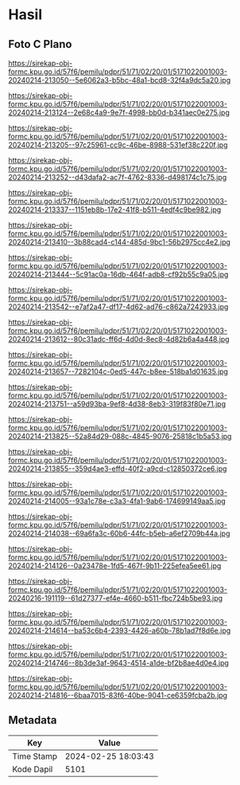 # Hasil

## Foto C Plano

https://sirekap-obj-formc.kpu.go.id/57f6/pemilu/pdpr/51/71/02/20/01/5171022001003-20240214-213050--5e6062a3-b5bc-48a1-bcd8-32f4a9dc5a20.jpg

https://sirekap-obj-formc.kpu.go.id/57f6/pemilu/pdpr/51/71/02/20/01/5171022001003-20240214-213124--2e68c4a9-9e7f-4998-bb0d-b341aec0e275.jpg

https://sirekap-obj-formc.kpu.go.id/57f6/pemilu/pdpr/51/71/02/20/01/5171022001003-20240214-213205--97c25961-cc9c-46be-8988-531ef38c220f.jpg

https://sirekap-obj-formc.kpu.go.id/57f6/pemilu/pdpr/51/71/02/20/01/5171022001003-20240214-213252--d43dafa2-ac7f-4762-8336-d498174c1c75.jpg

https://sirekap-obj-formc.kpu.go.id/57f6/pemilu/pdpr/51/71/02/20/01/5171022001003-20240214-213337--1151eb8b-17e2-41f8-b511-4edf4c9be982.jpg

https://sirekap-obj-formc.kpu.go.id/57f6/pemilu/pdpr/51/71/02/20/01/5171022001003-20240214-213410--3b88cad4-c144-485d-9bc1-56b2975cc4e2.jpg

https://sirekap-obj-formc.kpu.go.id/57f6/pemilu/pdpr/51/71/02/20/01/5171022001003-20240214-213444--5c91ac0a-16db-464f-adb8-cf92b55c9a05.jpg

https://sirekap-obj-formc.kpu.go.id/57f6/pemilu/pdpr/51/71/02/20/01/5171022001003-20240214-213542--e7af2a47-df17-4d62-ad76-c862a7242933.jpg

https://sirekap-obj-formc.kpu.go.id/57f6/pemilu/pdpr/51/71/02/20/01/5171022001003-20240214-213612--80c31adc-ff6d-4d0d-8ec8-4d82b6a4a448.jpg

https://sirekap-obj-formc.kpu.go.id/57f6/pemilu/pdpr/51/71/02/20/01/5171022001003-20240214-213657--7282104c-0ed5-447c-b8ee-518ba1d01635.jpg

https://sirekap-obj-formc.kpu.go.id/57f6/pemilu/pdpr/51/71/02/20/01/5171022001003-20240214-213751--a59d93ba-9ef8-4d38-8eb3-319f83f80e71.jpg

https://sirekap-obj-formc.kpu.go.id/57f6/pemilu/pdpr/51/71/02/20/01/5171022001003-20240214-213825--52a84d29-088c-4845-9076-25818c1b5a53.jpg

https://sirekap-obj-formc.kpu.go.id/57f6/pemilu/pdpr/51/71/02/20/01/5171022001003-20240214-213855--359d4ae3-effd-40f2-a9cd-c12850372ce6.jpg

https://sirekap-obj-formc.kpu.go.id/57f6/pemilu/pdpr/51/71/02/20/01/5171022001003-20240214-214005--93a1c78e-c3a3-4fa1-9ab6-174699149aa5.jpg

https://sirekap-obj-formc.kpu.go.id/57f6/pemilu/pdpr/51/71/02/20/01/5171022001003-20240214-214038--69a6fa3c-60b6-44fc-b5eb-a6ef2709b44a.jpg

https://sirekap-obj-formc.kpu.go.id/57f6/pemilu/pdpr/51/71/02/20/01/5171022001003-20240214-214126--0a23478e-1fd5-467f-9b11-225efea5ee61.jpg

https://sirekap-obj-formc.kpu.go.id/57f6/pemilu/pdpr/51/71/02/20/01/5171022001003-20240216-191119--61d27377-ef4e-4660-b511-fbc724b5be93.jpg

https://sirekap-obj-formc.kpu.go.id/57f6/pemilu/pdpr/51/71/02/20/01/5171022001003-20240214-214614--ba53c6b4-2393-4426-a60b-78b1ad7f8d6e.jpg

https://sirekap-obj-formc.kpu.go.id/57f6/pemilu/pdpr/51/71/02/20/01/5171022001003-20240214-214746--8b3de3af-9643-4514-a1de-bf2b8ae4d0e4.jpg

https://sirekap-obj-formc.kpu.go.id/57f6/pemilu/pdpr/51/71/02/20/01/5171022001003-20240214-214816--6baa7015-83f6-40be-9041-ce6359fcba2b.jpg


## Metadata

| Key        | Value               |
| ---------- | ------------------- |
| Time Stamp | 2024-02-25 18:03:43 |
| Kode Dapil | 5101                |



